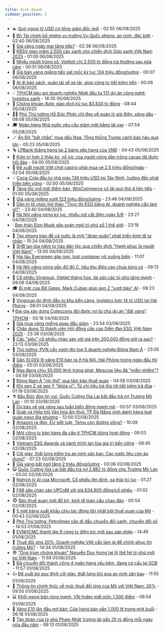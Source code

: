 ```yaml
---
title: Kinh Doanh
sidebar_position: 5
---
```


<!-- dantri-kinh-doanh:START -->
- 🏊 [Quỹ ngoại tỷ USD có tổng giám đốc mới](https://dantri.com.vn/kinh-doanh/quy-ngoai-ty-usd-co-tong-giam-doc-moi-20250806095213239.htm) - 02:55 06/08/2025
- 🦆 [Bộ Tài chính bổ nhiệm vụ trưởng Vụ Quốc phòng, an ninh, đặc biệt](https://dantri.com.vn/kinh-doanh/bo-tai-chinh-bo-nhiem-vu-truong-vu-quoc-phong-an-ninh-dac-biet-20250806092556105.htm) - 02:40 06/08/2025
- 🦄 [Giá xăng ngày mai tăng tiếp?](https://dantri.com.vn/kinh-doanh/gia-xang-ngay-mai-tang-tiep-20250806082439011.htm) - 02:38 06/08/2025
- 🌝 [KBSV gieo mầm 2.500 cây xanh cho chiến dịch Góp xanh Việt Nam 2025](https://dantri.com.vn/kinh-doanh/kbsv-gieo-mam-2500-cay-xanh-cho-chien-dich-gop-xanh-viet-nam-2025-20250805152333895.htm) - 01:00 06/08/2025
- 💃 [Nhiều người trúng số, Vietlott chi 2.500 tỷ đồng trả thưởng sau nửa năm](https://dantri.com.vn/kinh-doanh/nhieu-nguoi-trung-so-vietlott-chi-2500-ty-dong-tra-thuong-sau-nua-nam-20250805170641162.htm) - 00:51 06/08/2025
- 🦏 [Giá bán vàng miếng tiến sát mốc kỷ lục 124 triệu đồng/lượng](https://dantri.com.vn/kinh-doanh/gia-ban-vang-mieng-tien-sat-moc-ky-luc-124-trieu-dongluong-20250806030608705.htm) - 00:07 06/08/2025
- 🦩 [AI đi bán sách, quản tài xế xe tải, giúp công ty tiết kiệm tiền](https://dantri.com.vn/kinh-doanh/ai-di-ban-sach-quan-tai-xe-xe-tai-giup-cong-ty-tiet-kiem-tien-20250805110958496.htm) - 00:06 06/08/2025
- 💡 [TPHCM kêu gọi doanh nghiệp Nhật đầu tư 131 dự án công nghệ, logistics xanh](https://dantri.com.vn/kinh-doanh/tphcm-keu-goi-doanh-nghiep-nhat-dau-tu-131-du-an-cong-nghe-logistics-xanh-20250805191259345.htm) - 14:35 05/08/2025
- 🌊 [Chứng khoán được giao dịch kỷ lục 83.830 tỷ đồng](https://dantri.com.vn/kinh-doanh/chung-khoan-duoc-giao-dich-ky-luc-83830-ty-dong-20250805154116925.htm) - 08:44 05/08/2025
- 🧑‍💻 [Phó Thủ tướng Hồ Đức Phớc chỉ đạo về quản lý giá điện, xăng dầu](https://dantri.com.vn/kinh-doanh/pho-thu-tuong-ho-duc-phoc-chi-dao-ve-quan-ly-gia-dien-xang-dau-20250805145441738.htm) - 08:08 05/08/2025
- 🎓 [Ngân hàng Nhà nước yêu cầu giảm mặt bằng lãi vay](https://dantri.com.vn/kinh-doanh/ngan-hang-nha-nuoc-yeu-cau-giam-mat-bang-lai-vay-20250805114656141.htm) - 07:54 05/08/2025
- 🪄 [Ấn Độ &quot;bất chấp&quot; mua dầu Nga: Tổng thống Trump cảnh báo hậu quả lớn](https://dantri.com.vn/kinh-doanh/an-do-bat-chap-mua-dau-nga-tong-thong-trump-canh-bao-hau-qua-lon-20250805115801923.htm) - 05:23 05/08/2025
- 🪜 [LPBank thăng hạng tại 2 bảng xếp hạng của VNR](https://dantri.com.vn/kinh-doanh/lpbank-thang-hang-tai-2-bang-xep-hang-cua-vnr-20250805103103946.htm) - 04:43 05/08/2025
- 🦄 [Kiên trì hơn 2 thập kỷ, nỗ lực của người nông dân trồng cacao đã được hồi đáp](https://dantri.com.vn/kinh-doanh/kien-tri-hon-2-thap-ky-no-luc-cua-nguoi-nong-dan-trong-cacao-da-duoc-hoi-dap-20250804200324507.htm) - 04:00 05/08/2025
- 💯 [Đề xuất người Việt chơi casino phải mua vé 2,5 triệu đồng/ngày](https://dantri.com.vn/kinh-doanh/de-xuat-nguoi-viet-choi-casino-phai-mua-ve-25-trieu-dongngay-20250805094340111.htm) - 02:54 05/08/2025
- 💡 [Coca-Cola đầu tư nhà máy 136 triệu USD tại Tây Ninh, hướng đến phát triển bền vững](https://dantri.com.vn/kinh-doanh/coca-cola-dau-tu-nha-may-136-trieu-usd-tai-tay-ninh-huong-den-phat-trien-ben-vung-20250804232312956.htm) - 02:00 05/08/2025
- 🧰 [Tăng tốc mở mới điểm bán, WinCommerce có lãi quý thứ 4 liên tiếp](https://dantri.com.vn/kinh-doanh/tang-toc-mo-moi-diem-ban-wincommerce-co-lai-quy-thu-4-lien-tiep-20250804214918059.htm) - 01:00 05/08/2025
- 🎊 [Giá vàng miếng vượt 123 triệu đồng/lượng](https://dantri.com.vn/kinh-doanh/gia-vang-mieng-vuot-123-trieu-dongluong-20250805011549345.htm) - 23:46 04/08/2025
- 🔭 [Dân trí tổ chức hội thảo &quot;Thực thi ESG bằng AI, doanh nghiệp cần làm gì?&quot;](https://dantri.com.vn/kinh-doanh/dan-tri-to-chuc-hoi-thao-thuc-thi-esg-bang-ai-doanh-nghiep-can-lam-gi-20250804192100424.htm) - 23:40 04/08/2025
- 💼 [Hà Nội nắng nóng kỷ lục, nhiều nơi cắt điện ngày 5/8](https://dantri.com.vn/kinh-doanh/ha-noi-nang-nong-ky-luc-nhieu-noi-cat-dien-ngay-58-20250805061451530.htm) - 23:27 04/08/2025
- 🕯 [Bạn thân Elon Musk sắp soán ngôi tỷ phú số 1 thế giới](https://dantri.com.vn/kinh-doanh/ban-than-elon-musk-sap-soan-ngoi-ty-phu-so-1-the-gioi-20250805004352663.htm) - 23:18 04/08/2025
- 🫣 [Tạo phong trào để cả nước là một &quot;đoàn quân&quot; phát triển kinh tế tư nhân](https://dantri.com.vn/kinh-doanh/tao-phong-trao-de-ca-nuoc-la-mot-doan-quan-phat-trien-kinh-te-tu-nhan-20250804221253321.htm) - 15:24 04/08/2025
- 🤠 [SHB lan tỏa niềm tự hào dân tộc qua chiến dịch “Hạnh phúc là người Việt Nam”](https://dantri.com.vn/kinh-doanh/shb-lan-toa-niem-tu-hao-dan-toc-qua-chien-dich-hanh-phuc-la-nguoi-viet-nam-20250804165237956.htm) - 13:00 04/08/2025
- 🌈 [Hai tàu Evergreen gặp nạn, loạt container rơi xuống biển](https://dantri.com.vn/kinh-doanh/hai-tau-evergreen-gap-nan-loat-container-roi-xuong-bien-20250804162718551.htm) - 11:07 04/08/2025
- 🦅 [Hà Nội nắng nóng gần 40 độ C, tiêu thụ điện cao chưa từng có](https://dantri.com.vn/kinh-doanh/ha-noi-nang-nong-gan-40-do-c-tieu-thu-dien-cao-chua-tung-co-20250804160917365.htm) - 09:13 04/08/2025
- 🌁 [Cổ phiếu Vingroup, Vietjet thăng hoa, tài sản các tỷ phú tăng mạnh](https://dantri.com.vn/kinh-doanh/co-phieu-vingroup-vietjet-thang-hoa-tai-san-cac-ty-phu-tang-manh-20250804160111717.htm) - 09:06 04/08/2025
- 🎓 [Bí mật của Bill Gates, Mark Cuban giúp gen Z &quot;vượt bão&quot; AI](https://dantri.com.vn/kinh-doanh/bi-mat-cua-bill-gates-mark-cuban-giup-gen-z-vuot-bao-ai-20250804011504717.htm) - 08:23 04/08/2025
- 📝 [Vingroup dự định đầu tư khu bến cảng, logistics hơn 14 tỷ USD tại Hải Phòng](https://dantri.com.vn/kinh-doanh/vingroup-du-dinh-dau-tu-khu-ben-cang-logistics-hon-14-ty-usd-tai-hai-phong-20250804105319337.htm) - 08:01 04/08/2025
- 🕴 [Đại gia xây dựng Coteccons đòi được nợ từ chủ dự án &quot;đất vàng&quot; TPHCM](https://dantri.com.vn/kinh-doanh/dai-gia-xay-dung-coteccons-doi-duoc-no-tu-chu-du-an-dat-vang-tphcm-20250804064550926.htm) - 03:18 04/08/2025
- 🧰 [Giá mua vàng miếng quay đầu giảm](https://dantri.com.vn/kinh-doanh/gia-mua-vang-mieng-quay-dau-giam-20250804063323934.htm) - 23:54 03/08/2025
- 🤖 [Chân dung 12 thành viên Hội đồng cấp cao Diễn đàn ESG Việt Nam 2025](https://dantri.com.vn/kinh-doanh/chan-dung-12-thanh-vien-hoi-dong-cap-cao-dien-dan-esg-viet-nam-2025-20250725122626473.htm) - 23:36 03/08/2025
- 🤠 [Các &quot;siêu&quot; cổ phiếu chào sàn với giá trên 200.000 đồng giờ ra sao?](https://dantri.com.vn/kinh-doanh/cac-sieu-co-phieu-chao-san-voi-gia-tren-200000-dong-gio-ra-sao-20250803155023976.htm) - 23:13 03/08/2025
- 🌮 [Thủ tướng: PVN cần vươn lên top 5 doanh nghiệp Đông Nam Á](https://dantri.com.vn/kinh-doanh/thu-tuong-pvn-can-vuon-len-top-5-doanh-nghiep-dong-nam-a-20250803184325679.htm) - 23:05 03/08/2025
- 🦄 [Gần 10.000 lít xăng E10 bán ra ở Hà Nội, Hải Phòng trong ngày đầu thí điểm](https://dantri.com.vn/kinh-doanh/gan-10000-lit-xang-e10-ban-ra-o-ha-noi-hai-phong-trong-ngay-dau-thi-diem-20250803003138467.htm) - 05:01 03/08/2025
- 👺 [Nga đang chịu 30.000 lệnh trừng phạt, Moscow liệu đã &quot;miễn nhiễm&quot;?](https://dantri.com.vn/kinh-doanh/nga-dang-chiu-30000-lenh-trung-phat-moscow-lieu-da-mien-nhiem-20250803001914191.htm) - 04:59 03/08/2025
- 🤗 [Đông Nam Á &quot;nín thở&quot; qua tâm bão thuế quan](https://dantri.com.vn/kinh-doanh/dong-nam-a-nin-tho-qua-tam-bao-thue-quan-20250802113611748.htm) - 04:58 03/08/2025
- 💪 [Khi gen Z và gen Y &quot;khóa ví&quot;: Từ chi tiêu trả thù tới tiết kiệm trả đũa](https://dantri.com.vn/kinh-doanh/khi-gen-z-va-gen-y-khoa-vi-tu-chi-tieu-tra-thu-toi-tiet-kiem-tra-dua-20250731233856667.htm) - 01:19 03/08/2025
- ⚗️ [Bầu Đức đón tin vui; Quốc Cường Gia Lai bắt đầu trả nợ Trương Mỹ Lan](https://dantri.com.vn/kinh-doanh/bau-duc-don-tin-vui-quoc-cuong-gia-lai-bat-dau-tra-no-truong-my-lan-20250803075643696.htm) - 01:10 03/08/2025
- 🧠 [Dự báo về giá vàng sau tuần biến động mạnh mẽ](https://dantri.com.vn/kinh-doanh/du-bao-ve-gia-vang-sau-tuan-bien-dong-manh-me-20250802232321977.htm) - 00:57 03/08/2025
- 🗽 [Grab và Hiệp hội Văn hóa ẩm thực TP Đà Nẵng vinh danh hàng loạt quán ngon địa phương](https://dantri.com.vn/kinh-doanh/grab-va-hiep-hoi-van-hoa-am-thuc-tp-da-nang-vinh-danh-hang-loat-quan-ngon-dia-phuong-20250802181349013.htm) - 12:00 02/08/2025
- 🫣 [Amazon ra đòn, EU siết luật, Temu còn đường sống?](https://dantri.com.vn/kinh-doanh/amazon-ra-don-eu-siet-luat-temu-con-duong-song-20250730230428108.htm) - 10:09 02/08/2025
- 🫣 [Một công ty bán hàng đa cấp ở TPHCM dừng hoạt động](https://dantri.com.vn/kinh-doanh/mot-cong-ty-ban-hang-da-cap-o-tphcm-dung-hoat-dong-20250802152229855.htm) - 09:03 02/08/2025
- 🫣 [Vietnam ESG Awards và hành trình lan tỏa giá trị bền vững](https://dantri.com.vn/kinh-doanh/vietnam-esg-awards-va-hanh-trinh-lan-toa-gia-tri-ben-vung-20250731101240131.htm) - 08:45 02/08/2025
- 💂 [Cởi giày, thắt lưng kiểm tra an ninh sân bay: Các nước liệu còn áp dụng?](https://dantri.com.vn/kinh-doanh/coi-giay-that-lung-kiem-tra-an-ninh-san-bay-cac-nuoc-lieu-con-ap-dung-20250802012258581.htm) - 07:23 02/08/2025
- 💫 [Giá vàng bất ngờ tăng 2 triệu đồng/lượng](https://dantri.com.vn/kinh-doanh/gia-vang-bat-ngo-tang-2-trieu-dongluong-20250802072323707.htm) - 03:06 02/08/2025
- 😺 [Quốc Cường Gia Lai bắt đầu trả nợ 2.882 tỷ đồng cho Trương Mỹ Lan](https://dantri.com.vn/kinh-doanh/quoc-cuong-gia-lai-bat-dau-tra-no-2882-ty-dong-cho-truong-my-lan-20250802095406435.htm) - 03:02 02/08/2025
- 🦆 [Nghịch lý AI của Microsoft: Cổ phiếu lên đỉnh, sa thải kỷ lục](https://dantri.com.vn/kinh-doanh/nghich-ly-ai-cua-microsoft-co-phieu-len-dinh-sa-thai-ky-luc-20250731001718448.htm) - 01:27 02/08/2025
- 👀 [F88 sắp chào sàn UPCoM với giá 634.900 đồng/cổ phiếu](https://dantri.com.vn/kinh-doanh/f88-sap-chao-san-upcom-voi-gia-634900-dongco-phieu-20250801203227346.htm) - 01:02 02/08/2025
- 🐵 [Bão thuế quan mới đổ bộ, kinh tế toàn cầu chao đảo](https://dantri.com.vn/kinh-doanh/bao-thue-quan-moi-do-bo-kinh-te-toan-cau-chao-dao-20250801233316231.htm) - 00:54 02/08/2025
- 🤖 [5 mặt hàng xuất khẩu chịu tác động lớn nhất bởi thuế quan của Mỹ](https://dantri.com.vn/kinh-doanh/5-mat-hang-xuat-khau-chiu-tac-dong-lon-nhat-boi-thue-quan-cua-my-20250801225926441.htm) - 00:43 02/08/2025
- 💂 [Phó Thủ tướng: Petrolimex cần đi đầu chuyển đổi xanh, chuyển đổi số](https://dantri.com.vn/kinh-doanh/pho-thu-tuong-petrolimex-can-di-dau-chuyen-doi-xanh-chuyen-doi-so-20250801201603575.htm) - 14:53 01/08/2025
- 🦆 [EVNHCMC thành lập 9 công ty điện lực mới sau sáp nhập](https://dantri.com.vn/kinh-doanh/evnhcmc-thanh-lap-9-cong-ty-dien-luc-moi-sau-sap-nhap-20250801203335382.htm) - 14:45 01/08/2025
- 🦅 [Thuế đối ứng 20%: Doanh nghiệp Việt cần làm gì để chinh phục thị trường Mỹ?](https://dantri.com.vn/kinh-doanh/thue-doi-ung-20-doanh-nghiep-viet-can-lam-gi-de-chinh-phuc-thi-truong-my-20250801204506796.htm) - 14:34 01/08/2025
- 😎 [&quot;Ông trùm chứng khoán&quot; Nguyễn Duy Hưng hé lộ thế hệ tỷ phú mới tại Việt Nam](https://dantri.com.vn/kinh-doanh/ong-trum-chung-khoan-nguyen-duy-hung-he-lo-the-he-ty-phu-moi-tai-viet-nam-20250801145333321.htm) - 11:59 01/08/2025
- 🐎 [Đã chuyển đổi thành công 4 ngân hàng yếu kém, đang cơ cấu lại SCB](https://dantri.com.vn/kinh-doanh/da-chuyen-doi-thanh-cong-4-ngan-hang-yeu-kem-dang-co-cau-lai-scb-20250801134835884.htm) - 11:57 01/08/2025
- 👍 [Đề xuất bỏ quy định cởi giày, thắt lưng khi qua an ninh sân bay](https://dantri.com.vn/kinh-doanh/de-xuat-bo-quy-dinh-coi-giay-that-lung-khi-qua-an-ninh-san-bay-20250801160655878.htm) - 11:55 01/08/2025
- 🦒 [Thông tin chính thức về mức thuế đối ứng của Mỹ với Việt Nam: 20%](https://dantri.com.vn/kinh-doanh/thong-tin-chinh-thuc-ve-muc-thue-doi-ung-cua-my-voi-viet-nam-20-20250801164309447.htm) - 09:55 01/08/2025
- 💻 [Khối ngoại bán ròng mạnh, VN-Index mất mốc 1.500 điểm](https://dantri.com.vn/kinh-doanh/khoi-ngoai-ban-rong-manh-vn-index-mat-moc-1500-diem-20250801160902924.htm) - 09:54 01/08/2025
- 👺 [Xăng E10 lần đầu mở bán: Cửa hàng bán gần 1.000 lít trong một buổi](https://dantri.com.vn/kinh-doanh/xang-e10-lan-dau-mo-ban-cua-hang-ban-gan-1000-lit-trong-mot-buoi-20250801122547750.htm) - 06:18 01/08/2025
- 🧐 [Tập đoàn của tỷ phú Phạm Nhật Vượng lãi gần 25 tỷ đồng mỗi ngày nửa đầu năm](https://dantri.com.vn/kinh-doanh/tap-doan-cua-ty-phu-pham-nhat-vuong-lai-gan-25-ty-dong-moi-ngay-nua-dau-nam-20250801100643262.htm) - 06:13 01/08/2025<!-- dantri-kinh-doanh:END -->
